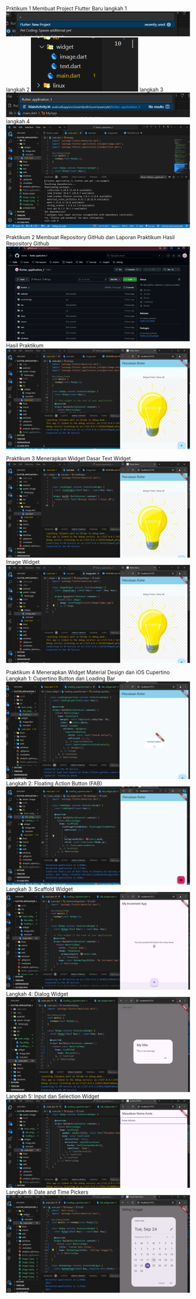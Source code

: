 Prktikum 1
Membuat Project Flutter Baru
langkah 1
![alt text](image.png)
langkah 2
![alt text](image-1.png)
langkah 3
![alt text](image-2.png)
langkah 4
![alt text](image-3.png)

Praktikum 2
Membuat Repository GitHub dan Laporan Praktikum
Hasil Repository Github
![alt text](image-4.png)
Hasil Praktikum
![alt text](image-5.png)

Praktikum 3
Menerapkan Widget Dasar
Text Widget
![alt text](image-6.png)
Image Widget
![alt text](image-7.png)

Praktikum 4
Menerapkan Widget Material Design dan iOS Cupertino
Langkah 1: Cupertino Button dan Loading Bar
![alt text](image-8.png)
Langkah 2: Floating Action Button (FAB)
![alt text](image-9.png)
Langkah 3: Scaffold Widget
![alt text](image-10.png)
Langkah 4: Dialog Widget
![alt text](image-11.png)
Langkah 5: Input dan Selection Widget
![alt text](image-12.png)
Langkah 6: Date and Time Pickers
![alt text](image-13.png)